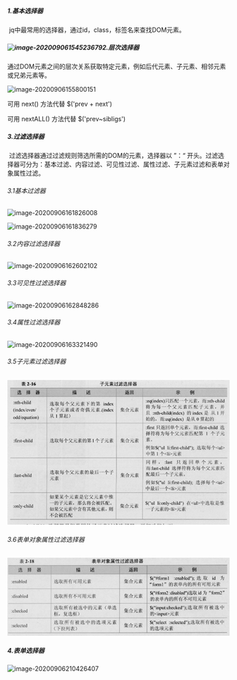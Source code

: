 ##### 1.基本选择器

​	jq中最常用的选择器，通过id，class，标签名来查找DOM元素。

##### ![image-20200906154523679](C:\Users\林帅哥\AppData\Roaming\Typora\typora-user-images\image-20200906154523679.png)2.层次选择器

​	通过DOM元素之间的层次关系获取特定元素，例如后代元素、子元素、相邻元素或兄弟元素等。

![image-20200906155800151](C:\Users\林帅哥\AppData\Roaming\Typora\typora-user-images\image-20200906155800151.png)

可用 next() 方法代替 $('prev + next')

可用 nextALL() 方法代替 $('prev~sibligs')

##### 3.过滤选择器

​	过滤选择器通过过滤规则筛选所需的DOM的元素，选择器以 ”：“ 开头。过滤选择器可分为：基本过滤、内容过滤、可见性过滤、属性过滤、子元素过滤和表单对象属性过滤。

###### 3.1基本过滤器

![image-20200906161826008](C:\Users\林帅哥\AppData\Roaming\Typora\typora-user-images\image-20200906161826008.png)

![image-20200906161836279](C:\Users\林帅哥\AppData\Roaming\Typora\typora-user-images\image-20200906161836279.png)

###### 3.2内容过滤选择器

![image-20200906162602102](C:\Users\林帅哥\AppData\Roaming\Typora\typora-user-images\image-20200906162602102.png)

###### 3.3可见性过滤选择器

![image-20200906162848286](C:\Users\林帅哥\AppData\Roaming\Typora\typora-user-images\image-20200906162848286.png)

###### 3.4属性过滤选择器

![image-20200906163321490](C:\Users\林帅哥\AppData\Roaming\Typora\typora-user-images\image-20200906163321490.png)

###### 3.5子元素过滤选择器

![image-20200906163518925](https://github.com/lin-zp/jq_notes/blob/master/images/image-20200906163518925.png)

###### 3.6表单对象属性过滤选择器
![image-20200906163649818](https://github.com/lin-zp/jq_notes/blob/master/images/image-20200906163649818.png)

##### 4.表单选择器

![image-20200906210426407](C:\Users\林帅哥\AppData\Roaming\Typora\typora-user-images\image-20200906210426407.png)

